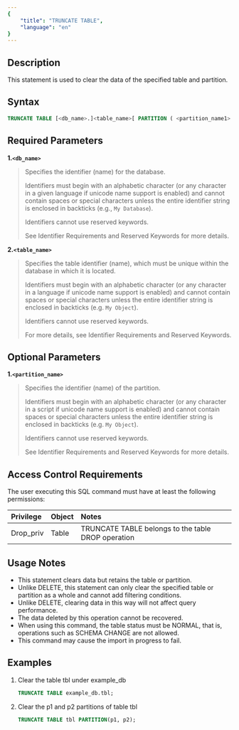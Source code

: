 ```yaml
---
{
    "title": "TRUNCATE TABLE",
    "language": "en"
}
---
```


<!--
Licensed to the Apache Software Foundation (ASF) under one
or more contributor license agreements.  See the NOTICE file
distributed with this work for additional information
regarding copyright ownership.  The ASF licenses this file
to you under the Apache License, Version 2.0 (the
"License"); you may not use this file except in compliance
with the License.  You may obtain a copy of the License at

  http://www.apache.org/licenses/LICENSE-2.0

Unless required by applicable law or agreed to in writing,
software distributed under the License is distributed on an
"AS IS" BASIS, WITHOUT WARRANTIES OR CONDITIONS OF ANY
KIND, either express or implied.  See the License for the
specific language governing permissions and limitations
under the License.
-->

## Description

This statement is used to clear the data of the specified table and partition.

## Syntax

```sql
TRUNCATE TABLE [<db_name>.]<table_name>[ PARTITION ( <partition_name1> [, <partition_name2> ... ] ) ];
```
## Required Parameters

**1.`<db_name>`**
> Specifies the identifier (name) for the database.
>
> Identifiers must begin with an alphabetic character (or any character in a given language if unicode name support is enabled) and cannot contain spaces or special characters unless the entire identifier string is enclosed in backticks (e.g., `My Database`).
>
> Identifiers cannot use reserved keywords.
>
> See Identifier Requirements and Reserved Keywords for more details.

**2.`<table_name>`**
> Specifies the table identifier (name), which must be unique within the database in which it is located.
>
> Identifiers must begin with an alphabetic character (or any character in a language if unicode name support is enabled) and cannot contain spaces or special characters unless the entire identifier string is enclosed in backticks (e.g. `My Object`).
>
> Identifiers cannot use reserved keywords.
>
> For more details, see Identifier Requirements and Reserved Keywords.

## Optional Parameters
**1.`<partition_name>`**
> Specifies the identifier (name) of the partition.
>
> Identifiers must begin with an alphabetic character (or any character in a script if unicode name support is enabled) and cannot contain spaces or special characters unless the entire identifier string is enclosed in backticks (e.g. `My Object`).
>
> Identifiers cannot use reserved keywords.
>
> See Identifier Requirements and Reserved Keywords for more details.


## Access Control Requirements

The user executing this SQL command must have at least the following permissions:


| Privilege       | Object    | Notes                      |
|:----------------|:----------|:---------------------------|
| Drop_priv       | Table     | TRUNCATE TABLE belongs to the table DROP operation |

## Usage Notes

- This statement clears data but retains the table or partition.
- Unlike DELETE, this statement can only clear the specified table or partition as a whole and cannot add filtering conditions.
- Unlike DELETE, clearing data in this way will not affect query performance.
- The data deleted by this operation cannot be recovered.
- When using this command, the table status must be NORMAL, that is, operations such as SCHEMA CHANGE are not allowed.
- This command may cause the import in progress to fail.

## Examples

1. Clear the table tbl under example_db

    ```sql
    TRUNCATE TABLE example_db.tbl;
    ```

2. Clear the p1 and p2 partitions of table tbl

    ```sql
    TRUNCATE TABLE tbl PARTITION(p1, p2);
    ```
